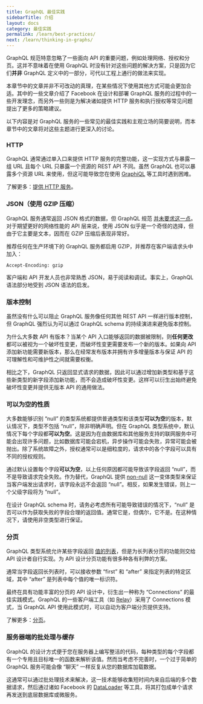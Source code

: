 ```yaml
---
title: GraphQL 最佳实践
sidebarTitle: 介绍
layout: docs
category: 最佳实践
permalink: /learn/best-practices/
next: /learn/thinking-in-graphs/
---
```


GraphQL 规范特意忽略了一些面向 API 的重要问题，例如处理网络、授权和分页。这并不意味着在使用 GraphQL 时没有针对这些问题的解决方案，只是因为它们**并非** GraphQL 定义中的一部分，可代以工程上通行的做法来实现。

本章节中的文章并非不可改动的真理，在某些情况下使用其他方式可能会更加合适。其中的一些文章介绍了 Facebook 在设计和部署 GraphQL 服务的过程中的一些开发理念，而另外一些则是为解决诸如提供 HTTP 服务和执行授权等常见问题提出了更多的策略建议。

以下内容是对 GraphQL 服务的一些常见的最佳实践和主观立场的简要说明，而本章节中的文章将对这些主题进行更深入的讨论。


### HTTP

GraphQL 通常通过单入口来提供 HTTP 服务的完整功能，这一实现方式与暴露一组 URL 且每个 URL 只暴露一个资源的 REST API 不同。虽然 GraphQL 也可以暴露多个资源 URL 来使用，但这可能导致您在使用 [GraphiQL](https://github.com/graphql/graphiql) 等工具时遇到困难。

了解更多：[提供 HTTP 服务](/learn/serving-over-http/)。


### JSON（使用 GZIP 压缩）

GraphQL 服务通常返回 JSON 格式的数据，但 GraphQL 规范 [并未要求这一点](http://spec.graphql.org/draft/#sec-Serialization-Format)。对于期望更好的网络性能的 API 层来说，使用 JSON 似乎是一个奇怪的选择，但由于它主要是文本，因而在 GZIP 压缩后表现非常好。

推荐任何在生产环境下的 GraphQL 服务都启用 GZIP，并推荐在客户端请求头中加入：

```
Accept-Encoding: gzip
```

客户端和 API 开发人员也非常熟悉 JSON，易于阅读和调试。事实上，GraphQL 语法部分地受到 JSON 语法的启发。


### 版本控制

虽然没有什么可以阻止 GraphQL 服务像任何其他 REST API 一样进行版本控制，但 GraphQL 强烈认为可以通过 GraphQL schema 的持续演进来避免版本控制。

为什么大多数 API 有版本？当某个 API 入口能够返回的数据被限制，则**任何更改**都可以被视为一个破坏性变更，而破坏性变更需要发布一个新的版本。如果向 API 添加新功能需要新版本，那么在经常发布版本并拥有许多增量版本与保证 API 的可理解性和可维护性之间就需要权衡。

相比之下，GraphQL 只返回显式请求的数据，因此可以通过增加新类型和基于这些新类型的新字段添加新功能，而不会造成破坏性变更。这样可以衍生出始终避免破坏性变更并提供无版本 API 的通用做法。


### 可以为空的性质

大多数能够识别 “null” 的类型系统都提供普通类型和该类型**可以为空**的版本，默认情况下，类型不包括 “null”，除非明确声明。但在 GraphQL 类型系统中，默认情况下每个字段都**可以为空**。这是因为在由数据库和其他服务支持的联网服务中可能会出现许多问题，比如数据库可能会宕机，异步操作可能会失败，异常可能会被抛出。除了系统故障之外，授权通常可以是细粒度的，请求中的各个字段可以具有不同的授权规则。

通过默认设置每个字段**可以为空**，以上任何原因都可能导致该字段返回 “null”，而不是导致请求完全失败。作为替代，GraphQL 提供 [non-null](/learn/schema/#lists-and-non-null) 这一变体类型来保证当客户端发出请求时，该字段永远不会返回 “null”。相反，如果发生错误，则上一个父级字段将为 “null”。

在设计 GraphQL schema 时，请务必考虑所有可能导致错误的情况下，“null” 是否可以作为获取失败的字段合理的返回值。通常它是，但偶尔，它不是。在这种情况下，请使用非空类型进行保证。


### 分页

GraphQL 类型系统允许某些字段返回 [值的列表](/learn/schema/#lists-and-non-null)，但是为长列表分页的功能则交给 API 设计者自行实现。为 API 设计分页功能有很多种各有利弊的方案。

通常当字段返回长列表时，可以接收参数 “first” 和 “after” 来指定列表的特定区域，其中 “after” 是列表中每个值的唯一标识符。

最终在具有功能丰富的分页的 API 设计中，衍生出一种称为 “Connections” 的最佳实践模式。GraphQL 的一些客户端工具（如 [Relay](https://facebook.github.io/relay/)）采用了 Connections 模式，当 GraphQL API 使用此模式时，可以自动为客户端分页提供支持。

了解更多：[分页](/learn/pagination/)。


### 服务器端的批处理与缓存

GraphQL 的设计方式便于您在服务器上编写整洁的代码，每种类型的每个字段都有一个专用且目标唯一的函数来解析该值。然而当考虑不完善时，一个过于简单的 GraphQL 服务可能会像 “聊天” 一样反复从您的数据库加载数据。

这通常可以通过批处理技术来解决，这一技术能够收集短时间内来自后端的多个数据请求，然后通过诸如 Facebook 的 [DataLoader](https://github.com/facebook/dataloader) 等工具，将其打包成单个请求再发送到底层数据库或微服务。
